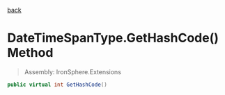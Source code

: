 ﻿

[back](/IronSphere.Extensions/types/DateTimeSpanType)

# DateTimeSpanType.GetHashCode() Method

> Assembly: IronSphere.Extensions

```csharp
public virtual int GetHashCode()
```



 